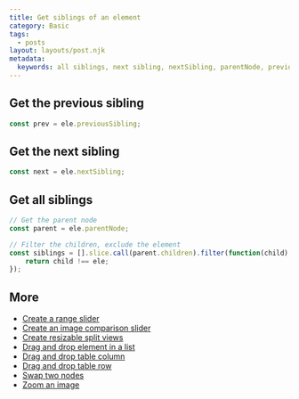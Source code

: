 ```yaml
---
title: Get siblings of an element
category: Basic
tags:
  - posts
layout: layouts/post.njk
metadata:
  keywords: all siblings, next sibling, nextSibling, parentNode, previous sibling, previousSibling
---
```


## Get the previous sibling

```js
const prev = ele.previousSibling;
```

## Get the next sibling

```js
const next = ele.nextSibling;
```

## Get all siblings

```js
// Get the parent node
const parent = ele.parentNode;

// Filter the children, exclude the element
const siblings = [].slice.call(parent.children).filter(function(child) {
    return child !== ele;
});
```

## More

* [Create a range slider](/create-a-range-slider)
* [Create an image comparison slider](/create-an-image-comparison-slider)
* [Create resizable split views](/create-resizable-split-views)
* [Drag and drop element in a list](/drag-and-drop-element-in-a-list)
* [Drag and drop table column](/drag-and-drop-table-column)
* [Drag and drop table row](/drag-and-drop-table-row)
* [Swap two nodes](/swap-two-nodes)
* [Zoom an image](/zoom-an-image)